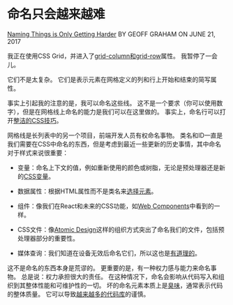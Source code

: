 # 命名只会越来越难

[Naming Things is Only Getting Harder](https://css-tricks.com/naming-things-is-only-getting-harder/) BY GEOFF GRAHAM ON JUNE 21, 2017

我正在使用CSS Grid，并进入了[grid-column和grid-row](https://css-tricks.com/snippets/css/complete-guide-grid/#article-header-id-26)属性。
我暂停了一会儿。

它们不是太复杂。
它们是表示元素在网格定义的列和行上开始和结束的简写属性。

事实上引起我的注意的是，我可以命名这些线。
这不是一个要求（你可以使用数字），但是在网格线上命名的能力是我们可以在这里做的。
事实上，命名行可以打开[整洁的CSS技巧](https://cloudfour.com/thinks/breaking-out-with-css-grid-layout/)。

网格线是长列表中的另一个项目，前端开发人员有权命名事物。
类名和ID一直是我们需要在CSS中命名的东西，但是考虑到最近一些更新的历史事情，其中命名对于样式来说很重要：

* 变量：命名上下文的值，例如重新使用的颜色或树脂，无论是预处理器还是新的[CSS变量](https://css-tricks.com/difference-between-types-of-css-variables/)。

* 数据属性：根据HTML属性而不是类名来[选择元素](https://css-tricks.com/almanac/selectors/a/attribute/)。

 * 组件：像我们在React和未来的CSS功能，如[Web Components](https://www.w3.org/standards/techs/components#w3c_all)中看到的一样。

* CSS文件：像[Atomic Design](http://bradfrost.com/blog/post/atomic-web-design/)这样的组织方式突出了命名我们的文件，包括预处理器部分的重要性。

* 媒体查询：我们知道在设备无效后命名它们，所以这也是[有道理的](https://css-tricks.com/naming-media-queries/)。

这不是命名的东西本身是荒谬的。
更重要的是，有一种权力感与能力来命名事物。
总是说：权力承担很大的责任。
在这种情况下，命名会影响从代码写入和组织到其整体性能和可维护性的一切。
坏的命名元素本质上是[臭味](https://csswizardry.com/2017/02/code-smells-in-css-revisited/)，通常表示代码的整体质量。
它可以导致[越来越多的代码库](https://css-tricks.com/oh-no-stylesheet-grows-grows-grows-append-stylesheet-problem/)的谨慎。














